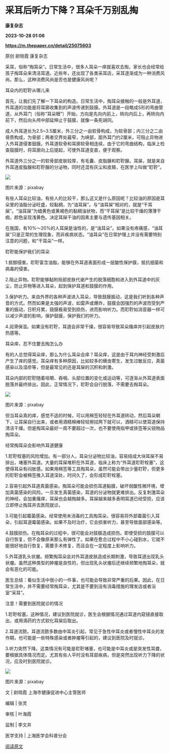 # 采耳后听力下降？耳朵千万别乱掏
**康复杂志**

**2023-10-28 01:06**

**https://m.thepaper.cn/detail/25075603**

原创 尉晓霞 康复杂志

采耳，俗称“掏耳朵”。日常生活中，很多人耳朵一痒就喜欢去掏，家长也会经常给孩子掏耳朵来清洁耳道。近些年，还出现了各类采耳店，采耳逐渐成为一种消费风尚。那么，这种消费风尚是否也是健康风尚呢？

耳朵内的耵聍从哪儿来

首先，让我们先了解一下耳朵的构造。日常生活中，掏耳朵接触的一般是外耳道，外耳道的功能是将耳廓收集到的声波传递到鼓膜。外耳道是一段略成S形的弯曲管道，从外耳门（俗称“耳朵眼”）开始，方向是先向内前上，转向内后上，再转向内前下，然后向头颅中部延伸止于鼓膜，就像一条死胡同。

成人外耳道长为2.5~3.5厘米，外三分之一由软骨构成，为软骨部；内三分之二由骨质构成，为骨部；两者交界处最窄，为峡部，距外耳门约2厘米，可阻止异物进入外耳道侵害鼓膜。外耳道软骨和耳廓软骨相连续，由于它的弯曲结构，临床上检查鼓膜时，将耳廓向上后提起，可使外耳道变直，便于观察。

外耳道外三分之一的软骨部皮肤较厚，有毛囊、皮脂腺和耵聍腺。耳屎，就是来自外耳道皮脂腺和耵聍腺的分泌物，同时还混有灰尘和皮屑，在医学上叫做“耵聍”。

![](https://imagepphcloud.thepaper.cn/pph/image/275/786/551.jpg)

图片来源：pixabay

有些人耳朵比较油，有些人的比较干，那么这又是什么原因呢？比较油的原因是耳朵里的油脂分泌旺盛，较黏稠，为“油耳屎”。与“油耳屎”相对的，就是“干耳屎”。“油耳屎”为蜡黄色或黄褐色的黏稠油状物，而“干耳屎”是比较干燥的薄薄干痂，颜色呈现浅黄色。决定耳屎干油的因素主要与遗传基因相关。

在我国，有10%～20%的人耳屎是油性的，是“油耳朵”。如果没有疼痛感，“油耳屎”只是正常的生理现象，而非疾病状态。“油耳朵”在日常护理上并没有需要特别注意的问题，和“干耳朵”一样。

耵聍能保护我们的耳朵

1.抵御侵害。耵聍富含油脂，能够在外耳道表面形成一层酸性保护膜，抵抗细菌和病毒的侵害。

2.阻止异物。耵聍能够黏附局部皮肤代谢产生的脱落细胞和进入到外耳道中的灰尘，防止异物等进入耳朵，起到保护耳道和鼓膜的作用。

3.保护听力。来自外界的各种声波进入耳朵，导致鼓膜振动，这是我们听到各种声音的方式。然而如果是太强的声波，如雷声或爆炸，鼓膜会因强烈的声波而受到严重的振动，日积月累，鼓膜极易受到损伤，进而影响听力。而耵聍如消音器一样可以减少声波的影响，保护鼓膜，保护我们的听力。

4.润滑保湿。如果没有耵聍，耳道会非常干燥，很容易导致耳朵瘙痒并引起皮肤灼热感等。

耳朵痒，忍不住要去掏怎么办

有的人总觉得耳朵痒，那么为什么耳朵会痒？耳朵痒，这是由于耳内神经受刺激后产生了痒的感觉。耳朵痒有多种原因，比如较多的螨虫寄生，发生过敏反应，真菌感染以及湿疹等，但是最常见的还是耳屎的沉积和刺激。

耳朵内部的耵聍随着咀嚼、吞咽、头部位置的变化或运动等，可逐渐从外耳道表面脱落并最终排出。因此，正常情况下，耵聍会自行脱落，不需要去掏耳朵。

![](https://imagepphcloud.thepaper.cn/pph/image/275/786/552.jpg)

图片来源：pixabay

但当耳朵真的痒，感觉不适的时候，可以用棉签轻轻在外耳道转动，然后耳朵朝下，让耳屎自行出来，或者用酒精棉棒轻轻擦拭两下就可以，酒精可以使耳道保持清洁干燥。但是掏耳朵最好一周不要超过一次，也不要使用指甲或铁签等尖锐物品掏耳朵。

经常掏耳朵会影响外耳道健康

1.耵聍栓塞的风险增加。有一部分人，耳朵分泌物比较油，容易结成大块耳屎不易排出，堵塞外耳道。大量的耳屎堆积在外耳道，临床上称为“外耳道耵聍栓塞”，这使得耳朵有闷胀感。如果用棉签等工具掏耳朵，虽然可能会带出少量耵聍，但更多的耵聍会被棉签推入耳道深处，时间久了，会形成耵聍栓塞。

2.容易引起外耳道真菌感染。掏耳朵可能会损伤耳道黏膜，破坏弱酸性微环境，增加真菌感染的风险。一旦发生真菌感染，耳道的分泌物就更难排出。反复刺激耳朵的神经，会加重瘙痒，耳屎也会越掏越多。耳屎越来越多表明耳道已经受损，应该立即停止掏耳并去医院就诊。

3.可能引起霉菌感染。经常使用未消毒的工具掏耳朵，很容易将外部霉菌引入耳朵，引起耳道霉菌感染。如果不及时治疗，它会损害听力，甚至导致面部感染等。

4.鼓膜损伤。在掏耳朵的过程中，很可能会对鼓膜造成损伤。即使受损的鼓膜可以自行恢复，但不会像原来那么有弹性了。如果在愈合过程中不小心碰到水，它就不能很好地自行恢复，需要手术修复，而且会在一定程度上影响听力。

5.外耳道乳头状瘤。频繁掏耳朵会对外耳道皮肤造成长期刺激，导致耳道出现乳头状瘤。虽然这种类型的肿瘤是良性的，但出现乳头状瘤后还继续频繁地掏耳朵，就会有恶化的可能。

医生总结：看似生活中很小的一件事，也可能会导致非常严重的后果。因此，在日常生活中，并不需要经常掏耳朵，尤其是不要到没有消毒措施的理发店或者浴室“采耳”。

注意！需要到医院就诊的情况

1.耵聍栓塞。这种情况，建议到医院就诊，医生会根据情况通过耳道内窥镜直接取出，或用滴药的方式软化耳屎后取出。

2.耳道流脓。耳道流脓多数由中耳炎引起，常见于急性中耳炎或者慢性中耳炎的发作期，也可能是一些特殊感染或者肿瘤等引起的，建议到医院及时就诊。

3.听力突然下降。这类情况有可能是耵聍堵塞，也可能是中耳炎或是突发性耳聋，要根据具体情况而定。尤其有些人平时没有耳部疾病，但是突然出现听力下降的状况，应及时到医院就诊。

![](https://imagepphcloud.thepaper.cn/pph/image/275/786/553.jpg)

图片来源：pixabay

文 | 尉晓霞 上海市健康促进中心主管医师

编辑 | 张灵

审核 | 叶海霞

监制 | 李文井

医学支持 | 上海医学会科普分会

[阅读原文](http://mp.weixin.qq.com/s?__biz=MzkwOTE4MzQxNg==&mid=2247573817&idx=1&sn=2388645ec8517f145c2add449cd05360)